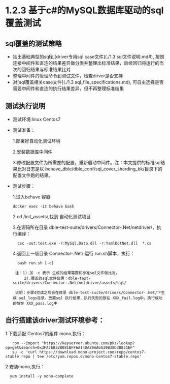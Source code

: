 # 1.2.3 基于c#的MySQL数据库驱动的sql覆盖测试

## sql覆盖的测试策略

- 抽出基础典型的sql到[driver专用sql case文件](./1.3 sql文件说明.md#), 按照连接中间件和直连的结果差异做分类并整理出标准结果，后续回归将运行的当次的回归结果与标准结果比对
- 整理中间件的管理命令到测试文件，检查driver是否支持
- 对[sql覆盖相关case文件](./1.3 sql_file_specifications.md), 可自主选择是否需要中间件和直连的执行结果差异，但不再整理标准结果

## 测试执行说明

- 测试环境:linux Centos7

- 测试准备：

   1.部署好自动化测试环境

   2.安装数据库中间件

   3.修改配置文件为所需要的配置，重新启动中间件。注：本文提供的标准sql结果比对日志是以 behave_dble/dble_conf/sql_cover_sharding_bk/目录下的配置文件跑的结果。

- 测试步骤：

   1.进入behave 容器

      docker exec -it behave bash

   2.cd /init_assets/,找到 自动化测试项目

   3.在源码所在目录 dble-test-suite/drivers/Connector-.Net/netdriver/，执行编译：

        csc -out:test.exe -r:MySql.Data.dll -r:YamlDotNet.dll  *.cs

   4.返回上一级目录 Connector-.Net/ 运行 run.sh脚本，执行：

        bash run.sh [-c]

       注：1).加 -c 表示 生成的结果需要和标准sql文件做比对，
           2).覆盖的sql文件位置：dble-test-suite/drivers/Connector-.Net/netdriver/assets/sql/

       说明：步骤4完成之后会在目录 dble-test-suite/drivers/Connector-.Net/下生成 sql_logs目录，放置sql 执行结果，执行失败的放在 XXX_fail.log中，执行成功的放在 XXX_pass.log中

## 自行搭建该driver测试环境参考：

   1.下载适配 Centos7的组件 mono,执行：

       rpm --import "https://keyserver.ubuntu.com/pks/lookup?op=get&search=0x3FA7E0328081BFF6A14DA29AA6A19B38D3D831EF"
       su -c 'curl https://download.mono-project.com/repo/centos7-stable.repo | tee /etc/yum.repos.d/mono-centos7-stable.repo'

   2.安装mono,执行：

      yum install -y mono-complete

